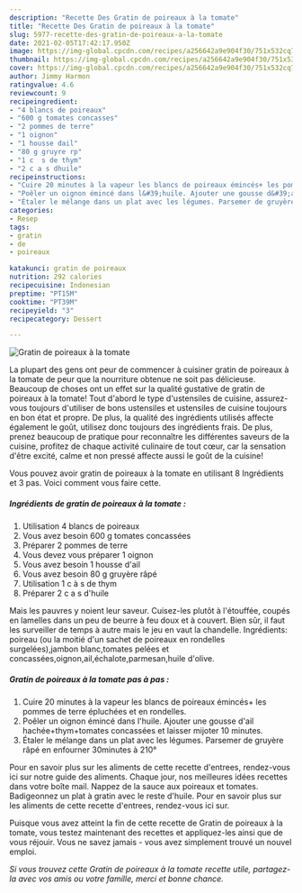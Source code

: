 ```yaml
---
description: "Recette Des Gratin de poireaux à la tomate"
title: "Recette Des Gratin de poireaux à la tomate"
slug: 5977-recette-des-gratin-de-poireaux-a-la-tomate
date: 2021-02-05T17:42:17.950Z
image: https://img-global.cpcdn.com/recipes/a256642a9e904f30/751x532cq70/gratin-de-poireaux-a-la-tomate-photo-principale-de-la-recette.jpg
thumbnail: https://img-global.cpcdn.com/recipes/a256642a9e904f30/751x532cq70/gratin-de-poireaux-a-la-tomate-photo-principale-de-la-recette.jpg
cover: https://img-global.cpcdn.com/recipes/a256642a9e904f30/751x532cq70/gratin-de-poireaux-a-la-tomate-photo-principale-de-la-recette.jpg
author: Jimmy Harmon
ratingvalue: 4.6
reviewcount: 9
recipeingredient:
- "4 blancs de poireaux"
- "600 g tomates concasses"
- "2 pommes de terre"
- "1 oignon"
- "1 housse dail"
- "80 g gruyre rp"
- "1 c  s de thym"
- "2 c a s dhuile"
recipeinstructions:
- "Cuire 20 minutes à la vapeur les blancs de poireaux émincés+ les pommes de terre épluchées et en rondelles."
- "Poêler un oignon émincé dans l&#39;huile. Ajouter une gousse d&#39;ail hachée+thym+tomates concassées et laisser mijoter 10 minutes."
- "Étaler le mélange dans un plat avec les légumes. Parsemer de gruyère râpé en enfourner 30minutes à 210°"
categories:
- Resep
tags:
- gratin
- de
- poireaux

katakunci: gratin de poireaux 
nutrition: 292 calories
recipecuisine: Indonesian
preptime: "PT15M"
cooktime: "PT39M"
recipeyield: "3"
recipecategory: Dessert

---
```



![Gratin de poireaux à la tomate](https://img-global.cpcdn.com/recipes/a256642a9e904f30/751x532cq70/gratin-de-poireaux-a-la-tomate-photo-principale-de-la-recette.jpg)

La plupart des gens ont peur de commencer à cuisiner gratin de poireaux à la tomate de peur que la nourriture obtenue ne soit pas délicieuse. Beaucoup de choses ont un effet sur la qualité gustative de gratin de poireaux à la tomate! Tout d'abord le type d'ustensiles de cuisine, assurez-vous toujours d'utiliser de bons ustensiles et ustensiles de cuisine toujours en bon état et propre. De plus, la qualité des ingrédients utilisés affecte également le goût, utilisez donc toujours des ingrédients frais. De plus, prenez beaucoup de pratique pour reconnaître les différentes saveurs de la cuisine, profitez de chaque activité culinaire de tout cœur, car la sensation d'être excité, calme et non pressé affecte aussi le goût de la cuisine!

<!--inarticleads1-->

Vous pouvez avoir gratin de poireaux à la tomate en utilisant 8 Ingrédients et 3 pas. Voici comment vous faire cette.

##### Ingrédients de gratin de poireaux à la tomate :

1. Utilisation 4 blancs de poireaux
1. Vous avez besoin 600 g tomates concassées
1. Préparer 2 pommes de terre
1. Vous devez vous préparer 1 oignon
1. Vous avez besoin 1 housse d&#39;ail
1. Vous avez besoin 80 g gruyère râpé
1. Utilisation 1 c à s de thym
1. Préparer 2 c a s d&#39;huile


Mais les pauvres y noient leur saveur. Cuisez-les plutôt à l&#39;étouffée, coupés en lamelles dans un peu de beurre à feu doux et à couvert. Bien sûr, il faut les surveiller de temps à autre mais le jeu en vaut la chandelle. Ingrédients: poireau (ou la moitié d&#39;un sachet de poireaux en rondelles surgelées),jambon blanc,tomates pelées et concassées,oignon,ail,échalote,parmesan,huile d&#39;olive. 

<!--inarticleads2-->

##### Gratin de poireaux à la tomate pas à pas :

1. Cuire 20 minutes à la vapeur les blancs de poireaux émincés+ les pommes de terre épluchées et en rondelles.
1. Poêler un oignon émincé dans l&#39;huile. Ajouter une gousse d&#39;ail hachée+thym+tomates concassées et laisser mijoter 10 minutes.
1. Étaler le mélange dans un plat avec les légumes. Parsemer de gruyère râpé en enfourner 30minutes à 210°


Pour en savoir plus sur les aliments de cette recette d&#39;entrees, rendez-vous ici sur notre guide des aliments. Chaque jour, nos meilleures idées recettes dans votre boîte mail. Nappez de la sauce aux poireaux et tomates. Badigeonnez un plat à gratin avec le reste d&#39;huile. Pour en savoir plus sur les aliments de cette recette d&#39;entrees, rendez-vous ici sur. 

<!--inarticleads1-->

<p>
Puisque vous avez atteint la fin de cette recette de Gratin de poireaux à la tomate, vous testez maintenant des recettes et appliquez-les ainsi que de vous réjouir. Vous ne savez jamais - vous avez simplement trouvé un nouvel emploi.
</p>

<p>
<i>Si vous trouvez cette Gratin de poireaux à la tomate recette utile, partagez-la avec vos amis ou votre famille, merci et bonne chance.</i>
</p>

